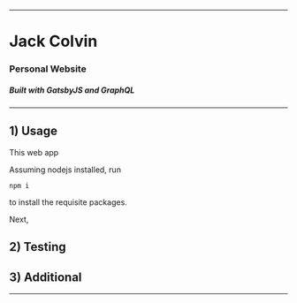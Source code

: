 ***
# Jack Colvin
### Personal Website
##### Built with GatsbyJS and GraphQL
***
## 1) Usage

This web app 

Assuming nodejs installed, run 
```
npm i
```
to install the requisite packages.

Next, 
## 2) Testing

## 3) Additional
***